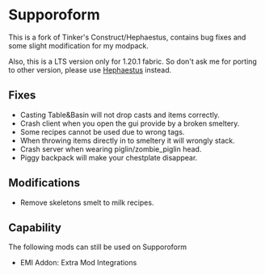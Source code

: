# Supporoform

This is a fork of Tinker's Construct/Hephaestus, contains bug fixes and some slight modification for my modpack.

Also, this is a LTS version only for 1.20.1 fabric. So don't ask me for porting to other version, please use
[Hephaestus](https://github.com/Alpha-s-Stuff/TinkersConstruct) instead.

## Fixes

- Casting Table&Basin will not drop casts and items correctly.
- Crash client when you open the gui provide by a broken smeltery.
- Some recipes cannot be used due to wrong tags.
- When throwing items directly in to smeltery it will wrongly stack.
- Crash server when wearing piglin/zombie_piglin head.
- Piggy backpack will make your chestplate disappear.

## Modifications

- Remove skeletons smelt to milk recipes.

## Capability

The following mods can still be used on Supporoform

- EMI Addon: Extra Mod Integrations
